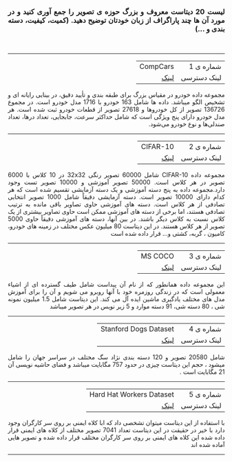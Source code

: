 <div dir="rtl" align="justify">
<h3>لیست 20 دیتاست معروف و بزرگ حوزه ی تصویر را جمع آوری کنید و در مورد آن ها چند پاراگراف از زبان خودتان توضیح دهید. (کمیت، کیفیت، دسته بندی و ...)</h3><br/>
</div>
<hr/>

<div dir="rtl" align="justify">
  <table>
 <tr>
   <td>شماره ی 1</td>
   <td>CompCars</td>
 </tr>
  <tr>
    <td>لینک دسترسی</td>
    <td><a href="http://ai.stanford.edu/~jkrause/cars/car_dataset.html">لینک</a></td>
  </tr>
</table>
  مجموعه داده خودرو در مقیاس بزرگ برای طبقه بندی و تأیید دقیق، در بینایی رایانه ای و تشخیص الگو میباشد. داده ها شامل 163 خودرو با 1716 مدل خودرو است. در مجموع 136726 تصویر از کل خودروها و 27618 تصویر از قطعات خودرو ثبت شده است. هر مدل خودرو دارای پنج ویژگی است که شامل حداکثر سرعت، جابجایی، تعداد درها، تعداد صندلی‌ها و نوع خودرو می‌شود.
</div><hr/>


<div dir="rtl" align="justify">
  <table>
 <tr>
   <td>شماره ی 2</td>
   <td>CIFAR-10</td>
 </tr>
  <tr>
    <td>لینک دسترسی</td>
    <td><a href="https://www.cs.toronto.edu/~kriz/cifar.html">لینک</a></td>
  </tr>
</table>
  مجموعه داده CIFAR-10 شامل 60000 تصویر رنگی 32x32 در 10 کلاس با 6000 تصویر در هر کلاس است. 50000 تصویر آموزشی و 10000 تصویر تست وجود دارد.مجموعه داده به پنج دسته آموزشی و یک دسته آزمایشی تقسیم شده است که هر کدام دارای 10000 تصویر است. دسته آزمایشی دقیقاً شامل 1000 تصویر انتخابی تصادفی از هر کلاس است. دسته های آموزشی حاوی تصاویر باقی مانده به ترتیب تصادفی هستند، اما برخی از دسته های آموزشی ممکن است حاوی تصاویر بیشتری از یک کلاس نسبت به کلاس دیگر باشند. در بین آنها، دسته های آموزشی دقیقاً حاوی 5000 تصویر از هر کلاس هستند.
   در این دیتاست 80 میلیون عکس مختلف در زمینه های خودرو، کامیون ، گربه، کشتی و... قرار داده شده است
</div><hr/>


<div dir="rtl" align="justify">
  <table>
 <tr>
   <td>شماره ی 3</td>
   <td>MS COCO</td>
 </tr>
  <tr>
    <td>لینک دسترسی</td>
    <td><a href="https://cocodataset.org/#download">لینک</a></td>
  </tr>
</table>
  این مجموعه داده همانطور که از نام آن پیداست شامل طیف گسترده ای از اشیاء معمولی است که در زندگی روزمره خود با آنها روبرو می شویم و آن را برای آموزش مدل های مختلف یادگیری ماشین ایده آل می کند. این دیتاست شامل 1.5 میلیون نمونه شی ، 80 دسته شی، 91 دسته موارد و 5 زیر نویس در هر تصویر میباشد
</div><hr/>


<div dir="rtl" align="justify">
  <table>
 <tr>
   <td>شماره ی 4</td>
   <td>Stanford Dogs Dataset</td>
 </tr>
  <tr>
    <td>لینک دسترسی</td>
    <td><a href="http://vision.stanford.edu/aditya86/ImageNetDogs/">لینک</a></td>
  </tr>
</table>
  شامل 20580 تصویر و 120 دسته بندی نژاد سگ مختلف در سراسر جهان را شامل میشود ، حجم این دیتاست چیزی در حدود 757 مگابایت میباشد و فضای حاشیه نویسی آن 21 مگابایت است . 
</div><hr/>



<div dir="rtl" align="justify">
  <table>
 <tr>
   <td>شماره ی 5</td>
   <td>Hard Hat Workers Dataset</td>
 </tr>
  <tr>
    <td>لینک دسترسی</td>
    <td><a href="https://public.roboflow.com/object-detection/hard-hat-workers/">لینک</a></td>
  </tr>
</table> 
  با استفاده از این دیتاست میتوان تشخصی داد که ابا کلاه ایمنی بر روی سر کارگران وجود دارد با  خیر در حقیقت در این دیتاست تعداد 7041 تصویر مختلف از کلاه های ایمنی قرار داده شده این کلاه های ایمنی بر روی سر کارگران مختلف قرار داده شده و تصویر هایی آماده شده اند
</div><hr/>

